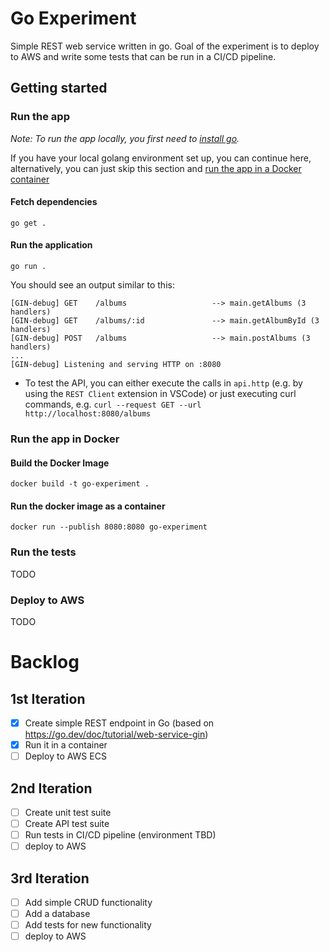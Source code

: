 # Go Experiment

Simple REST web service written in go. Goal of the experiment is to deploy to AWS and write some tests that can be run in a CI/CD pipeline.

## Getting started

### Run the app

_Note: To run the app locally, you first need to [install go](https://go.dev/doc/install)._

If you have your local golang environment set up, you can continue here, alternatively, you can just skip this section and [run the app in a Docker container](#run-the-app-in-docker)

#### Fetch dependencies

```
go get .
```

#### Run the application

```
go run .
```

You should see an output similar to this:

```
[GIN-debug] GET    /albums                   --> main.getAlbums (3 handlers)
[GIN-debug] GET    /albums/:id               --> main.getAlbumById (3 handlers)
[GIN-debug] POST   /albums                   --> main.postAlbums (3 handlers)
...
[GIN-debug] Listening and serving HTTP on :8080
```

- To test the API, you can either execute the calls in `api.http` (e.g. by using the `REST Client` extension in VSCode) or just executing curl commands, e.g. `curl --request GET --url http://localhost:8080/albums`

### Run the app in Docker

#### Build the Docker Image

```
docker build -t go-experiment .
```

#### Run the docker image as a container

```
docker run --publish 8080:8080 go-experiment
```

### Run the tests

TODO

### Deploy to AWS

TODO

# Backlog

## 1st Iteration

- [x] Create simple REST endpoint in Go (based on https://go.dev/doc/tutorial/web-service-gin)
- [x] Run it in a container
- [ ] Deploy to AWS ECS

## 2nd Iteration

- [ ] Create unit test suite
- [ ] Create API test suite
- [ ] Run tests in CI/CD pipeline (environment TBD)
- [ ] deploy to AWS

## 3rd Iteration

- [ ] Add simple CRUD functionality
- [ ] Add a database
- [ ] Add tests for new functionality
- [ ] deploy to AWS
